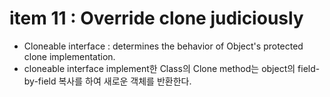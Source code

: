 # item 11 : Override clone judiciously  
- Cloneable interface : determines the behavior of Object's protected clone implementation.
- cloneable interface implement한 Class의 Clone method는 object의 field-by-field 복사를 하여 새로운 객체를 반환한다. 
